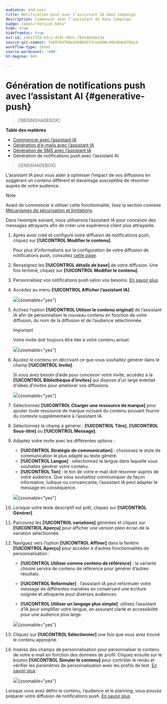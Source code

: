 ```yaml
---
audience: end-user
title: Notification push avec l’assistant IA dans Campaign
description: Commencer avec l’assistant AI dans Campaign
badge: label="Version bêta"
hide: true
hidefromtoc: true
exl-id: a361f75d-63c2-4fdc-993c-f8414b18e13e
source-git-commit: fe687647b0a3d4969373ced400c49b364e878acd
workflow-type: tm+mt
source-wordcount: '490'
ht-degree: 94%

---
```


# Génération de notifications push avec l’assistant AI {#generative-push}

>[!BEGINSHADEBOX]

**Table des matières**

* [Commencer avec l’assistant IA](generative-gs.md)
* [Génération d’e-mails avec l’assistant IA](generative-content.md)
* [Génération de SMS avec l’assistant IA](generative-sms.md)
* Génération de notifications push avec l’assistant AI

>[!ENDSHADEBOX]

L’assistant IA peut vous aider à optimiser l’impact de vos diffusions en suggérant un contenu différent et davantage susceptible de résonner auprès de votre audience.

>[!NOTE]
>
>Avant de commencer à utiliser cette fonctionnalité, lisez la section connexe [Mécanismes de sécurisation et limitations](generative-gs.md#generative-guardrails).

Dans l’exemple suivant, nous utiliserons l’assistant IA pour concevoir des messages attrayants afin de créer une expérience client plus attrayante.

1. Après avoir créé et configuré votre diffusion de notifications push, cliquez sur **[!UICONTROL Modifier le contenu]**.

   Pour plus d’informations sur la configuration de votre diffusion de notifications push, consultez [cette page](../push/create-push.md).

1. Renseignez les **[!UICONTROL détails de base]** de votre diffusion. Une fois terminé, cliquez sur **[!UICONTROL Modifier le contenu]**.

1. Personnalisez vos notifications push selon vos besoins. [En savoir plus](../push/content-push.md)

1. Accédez au menu **[!UICONTROL Afficher l’assistant IA]**.

   ![](assets/push-genai-1.png){zoomable=&quot;yes&quot;}

1. Activez l’option **[!UICONTROL Utiliser le contenu original]** de l’assistant IA afin de personnaliser le nouveau contenu en fonction de votre diffusion, du nom de la diffusion et de l’audience sélectionnée.

   >[!IMPORTANT]
   >
   > Votre invite doit toujours être liée à votre contenu actuel.

   ![](assets/push-genai-3.png){zoomable=&quot;yes&quot;}

1. Ajustez le contenu en décrivant ce que vous souhaitez générer dans le champ **[!UICONTROL Invite]**.

   Si vous avez besoin d’aide pour concevoir votre invite, accédez à la **[!UICONTROL Bibliothèque d’invites]** qui dispose d’un large éventail d’idées d’invites pour améliorer vos diffusions.

   ![](assets/push-genai-2.png){zoomable=&quot;yes&quot;}

1. Sélectionnez **[!UICONTROL Charger une ressource de marque]** pour ajouter toute ressource de marque incluant du contenu pouvant fournir du contexte supplémentaire à l’assistant IA.

1. Sélectionnez le champ à générer : **[!UICONTROL Titre]**, **[!UICONTROL Sous-titre]** ou **[!UICONTROL Message]**.

1. Adaptez votre invite avec les différentes options :

   * **[!UICONTROL Stratégie de communication]** : choisissez le style de communication le plus adapté au texte généré.
   * **[!UICONTROL Langue]** : sélectionnez la langue dans laquelle vous souhaitez générer votre contenu.
   * **[!UICONTROL Ton]** : le ton de votre e-mail doit résonner auprès de votre audience. Que vous souhaitiez communiquer de façon informative, ludique ou convaincante, l’assistant IA peut adapter le message en conséquence.

   ![](assets/push-genai-4.png){zoomable=&quot;yes&quot;}

1. Lorsque votre texte descriptif est prêt, cliquez sur **[!UICONTROL Générer]**.

1. Parcourez les **[!UICONTROL variations]** générées et cliquez sur **[!UICONTROL Aperçu]** pour afficher une version plein écran de la variation sélectionnée.

1. Naviguez vers l’option **[!UICONTROL Affiner]** dans la fenêtre **[!UICONTROL Aperçu]** pour accéder à d’autres fonctionnalités de personnalisation :

   * **[!UICONTROL Utiliser comme contenu de référence]** : la variante choisie servira de contenu de référence pour générer d’autres résultats.

   * **[!UICONTROL Reformuler]** : l’assistant IA peut reformuler votre message de différentes manières en conservant une écriture soignée et attrayante pour diverses audiences.

   * **[!UICONTROL Utiliser un langage plus simple]**: utilisez l’assistant d’IA pour simplifier votre langue, en assurant clarté et accessibilité pour une audience plus large.

   ![](assets/push-genai-5.png){zoomable=&quot;yes&quot;}

1. Cliquez sur **[!UICONTROL Sélectionner]** une fois que vous avez trouvé le contenu approprié.

1. Insérez des champs de personnalisation pour personnaliser le contenu de votre e-mail en fonction des données de profil. Cliquez ensuite sur le bouton **[!UICONTROL Simuler le contenu]** pour contrôler le rendu et vérifier les paramètres de personnalisation avec les profils de test. [En savoir plus](../preview-test/preview-content.md)

   ![](assets/push-genai-6.png){zoomable=&quot;yes&quot;}

Lorsque vous avez défini le contenu, l’audience et le planning, vous pouvez préparer votre diffusion de notifications push. [En savoir plus](../monitor/prepare-send.md)

